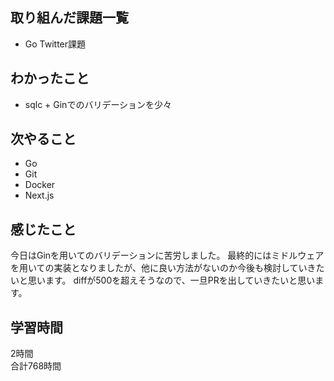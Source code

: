 ## 取り組んだ課題一覧
- Go Twitter課題

## わかったこと
- sqlc + Ginでのバリデーションを少々

## 次やること
- Go
- Git
- Docker
- Next.js

## 感じたこと
今日はGinを用いてのバリデーションに苦労しました。
最終的にはミドルウェアを用いての実装となりましたが、他に良い方法がないのか今後も検討していきたいと思います。
diffが500を超えそうなので、一旦PRを出していきたいと思います。


## 学習時間
2時間<br />
合計768時間
